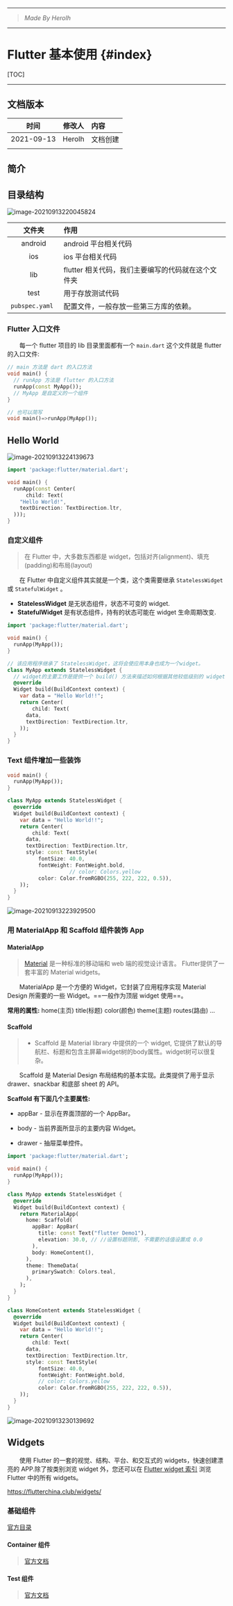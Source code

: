 ----------------------------------------------
> *Made By Herolh*
----------------------------------------------

# Flutter 基本使用 {#index}

[TOC]



 







--------------------------------------------

## 文档版本

|    时间    | 修改人 | 内容     |
| :--------: | :----: | :------- |
| 2021-09-13 | Herolh | 文档创建 |
|            |        |          |



## 简介



## 目录结构

![image-20210913220045824](.assets/image-20210913220045824.png)

|     文件夹      | 作用                                               |
| :-------------: | :------------------------------------------------- |
|     android     | android 平台相关代码                               |
|       ios       | ios 平台相关代码                                   |
|       lib       | flutter 相关代码，我们主要编写的代码就在这个文件夹 |
|      test       | 用于存放测试代码                                   |
| `pubspec.yaml ` | 配置文件，一般存放一些第三方库的依赖。             |



### **Flutter** 入口文件

&emsp;&emsp;每一个 flutter 项目的 lib 目录里面都有一个 `main.dart` 这个文件就是 flutter 的入口文件:

```dart
// main 方法是 dart 的入口方法
void main() {
  // runApp 方法是 flutter 的入口方法
  runApp(const MyApp());
  // MyApp 是自定义的一个组件
}

// 也可以简写
void main()=>runApp(MyApp());
```



## Hello World

![image-20210913224139673](.assets/image-20210913224139673.png)

```dart
import 'package:flutter/material.dart';

void main() {
  runApp(const Center(
      child: Text(
    "Hello World!",
    textDirection: TextDirection.ltr,
  )));
}
```



### 自定义组件

> 在 Flutter 中，大多数东西都是 widget，包括对齐(alignment)、填充(padding)和布局(layout)

&emsp;&emsp;在 Flutter 中自定义组件其实就是一个类，这个类需要继承 `StatelessWidget` 或 `StatefulWidget` 。
- **StatelessWidget** 是无状态组件，状态不可变的 widget.
- **StatefulWidget** 是有状态组件，持有的状态可能在 widget 生命周期改变.

```dart
import 'package:flutter/material.dart';

void main() {
  runApp(MyApp());
}

// 该应用程序继承了 StatelessWidget，这将会使应用本身也成为一个widget。 
class MyApp extends StatelessWidget { 
  // widget的主要工作是提供一个 build() 方法来描述如何根据其他较低级别的 widget 来显示自己。
  @override
  Widget build(BuildContext context) {
    var data = "Hello World!!";
    return Center(
        child: Text(
      data,
      textDirection: TextDirection.ltr,
    ));
  }
}
```



### **Text** 组件增加一些装饰

```dart
void main() {
  runApp(MyApp());
}

class MyApp extends StatelessWidget {
  @override
  Widget build(BuildContext context) {
    var data = "Hello World!!";
    return Center(
        child: Text(
      data,
      textDirection: TextDirection.ltr,
      style: const TextStyle(
          fontSize: 40.0,
          fontWeight: FontWeight.bold,
					// color: Colors.yellow
          color: Color.fromRGBO(255, 222, 222, 0.5)),
    ));
  }
}
```

![image-20210913223929500](.assets/image-20210913223929500.png)





### 用 MaterialApp 和 Scaffold 组件装饰 App

#### MaterialApp

> [Material](https://material.io/guidelines/) 是一种标准的移动端和 web 端的视觉设计语言。 Flutter提供了一套丰富的 Material widgets。

&emsp;&emsp;MaterialApp 是一个方便的 Widget，它封装了应用程序实现 Material Design 所需要的一些 Widget。==一般作为顶层 widget 使用==。



**常用的属性:**
home(主页) 
title(标题) 
color(颜色) 
theme(主题) 
routes(路由) ...



#### Scaffold

> - Scaffold 是 Material library 中提供的一个 widget, 它提供了默认的导航栏、标题和包含主屏幕widget树的body属性。widget树可以很复杂。

&emsp;&emsp;Scaffold 是 Material Design 布局结构的基本实现。此类提供了用于显示 drawer、snackbar 和底部 sheet 的 API。



**Scaffold 有下面几个主要属性:**

- appBar - 显示在界面顶部的一个 AppBar。

- body - 当前界面所显示的主要内容 Widget。 
- drawer - 抽屉菜单控件。



```dart
import 'package:flutter/material.dart';

void main() {
  runApp(MyApp());
}

class MyApp extends StatelessWidget {
  @override
  Widget build(BuildContext context) {
    return MaterialApp(
      home: Scaffold(
        appBar: AppBar(
          title: const Text("flutter Demo1"),
          elevation: 30.0, // //设置标题阴影, 不需要的话值设置成 0.0
        ),
        body: HomeContent(),
      ),
      theme: ThemeData(
        primarySwatch: Colors.teal,
      ),
    );
  }
}

class HomeContent extends StatelessWidget {
  @override
  Widget build(BuildContext context) {
    var data = "Hello World!!";
    return Center(
        child: Text(
      data,
      textDirection: TextDirection.ltr,
      style: const TextStyle(
          fontSize: 40.0,
          fontWeight: FontWeight.bold,
          // color: Colors.yellow
          color: Color.fromRGBO(255, 222, 222, 0.5)),
    ));
  }
}
```

![image-20210913230139692](.assets/image-20210913230139692.png)





## Widgets 

&emsp;&emsp;使用 Flutter 的一套的视觉、结构、平台、和交互式的 widgets，快速创建漂亮的 APP.除了按类别浏览 widget 外，您还可以在 [Flutter widget 索引](https://flutterchina.club/widgets/widgetindex/) 浏览 Flutter 中的所有 widgets。

https://flutterchina.club/widgets/



### 基础组件

[官方目录](https://flutterchina.club/widgets/basics/)



#### Container 组件

> [官方文档](https://api.flutter.dev/flutter/widgets/Container-class.html)



#### Test 组件

> [官方文档](https://api.flutter.dev/flutter/widgets/Text-class.html)

